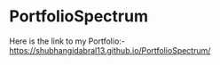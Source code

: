 # PortfolioSpectrum


Here is the link to my Portfolio:- https://shubhangidabral13.github.io/PortfolioSpectrum/ 

